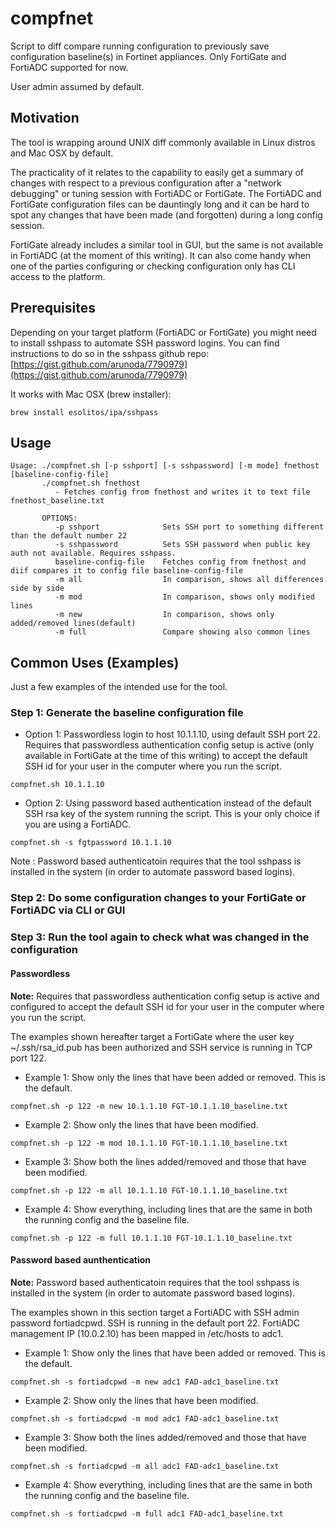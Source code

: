 # compfnet
Script to diff compare running configuration to previously save configuration baseline(s) in Fortinet appliances. Only FortiGate and FortiADC supported for now.

User admin assumed by default.
## Motivation
The tool is wrapping around UNIX diff commonly available in Linux distros and Mac OSX by default. 

The practicality of it relates to the capability to easily get a summary of changes with respect to a previous configuration after a "network debugging" or tuning session with FortiADC or FortiGate. The FortiADC and FortiGate configuration files can be dauntingly long and it can be hard to spot any changes that have been made (and forgotten) during a long config session. 

FortiGate already includes a similar tool in GUI, but the same is not available in FortiADC (at the moment of this writing). It can also come handy when one of the parties configuring or checking configuration only has CLI access to the platform.


## Prerequisites 
Depending on your target platform (FortiADC or FortiGate) you might need to install sshpass to automate SSH password logins.
You can find instructions to do so in the sshpass github repo: [https://gist.github.com/arunoda/7790979](https://gist.github.com/arunoda/7790979) 

It works with Mac OSX (brew installer):

`brew install esolitos/ipa/sshpass`



## Usage

```
Usage: ./compfnet.sh [-p sshport] [-s sshpassword] [-m mode] fnethost [baseline-config-file]
       ./compfnet.sh fnethost
          - Fetches config from fnethost and writes it to text file fnethost_baseline.txt

       OPTIONS:
          -p sshport              Sets SSH port to something different than the default number 22
          -s sshpassword          Sets SSH password when public key auth not available. Requires sshpass.
          baseline-config-file    Fetches config from fnethost and diif compares it to config file baseline-config-file
          -m all                  In comparison, shows all differences side by side
          -m mod                  In comparison, shows only modified lines
          -m new                  In comparison, shows only added/removed lines(default)
          -m full                 Compare showing also common lines
```



## Common Uses (Examples)
Just a few examples of the intended use for the tool.

### Step 1: Generate the baseline configuration file 

* Option 1: Passwordless login to host 10.1.1.10, using default SSH port 22. Requires that passwordless authentication config setup is active (only available in FortiGate at the time of this writing) to accept the default SSH id for your user in the computer where you run the script.

```
compfnet.sh 10.1.1.10 
```
* Option 2: Using password based authentication instead of the default SSH rsa key of the system running the script. This is your only choice if you are using a FortiADC.

```
compfnet.sh -s fgtpassword 10.1.1.10 
```
Note : Password based authenticatoin requires that the tool sshpass is installed in the system (in order to automate password based logins). 

### Step 2: Do some configuration changes to your FortiGate or FortiADC via CLI or GUI


### Step 3: Run the tool again to check what was changed in the configuration

#### Passwordless
**Note:** Requires that passwordless authentication config setup is active and configured to accept the default SSH id for your user in the computer where you run the script. 

The examples shown hereafter target a FortiGate where the user key ~/.ssh/rsa_id.pub has been authorized and SSH service is running in TCP port 122. 

* Example 1:  Show only the lines that have been added or removed. This is the default.

```
compfnet.sh -p 122 -m new 10.1.1.10 FGT-10.1.1.10_baseline.txt
```

* Example 2:  Show only the lines that have been modified.

```
compfnet.sh -p 122 -m mod 10.1.1.10 FGT-10.1.1.10_baseline.txt
```

* Example 3:  Show both the lines added/removed and those that have been modified.

```
compfnet.sh -p 122 -m all 10.1.1.10 FGT-10.1.1.10_baseline.txt
```

* Example 4:  Show everything, including lines that are the same in both the running config and the baseline file.

```
compfnet.sh -p 122 -m full 10.1.1.10 FGT-10.1.1.10_baseline.txt
```


#### Password based aunthentication

**Note:** Password based authenticatoin requires that the tool sshpass is installed in the system (in order to automate password based logins).

The examples shown in this section target a FortiADC with SSH admin password fortiadcpwd. SSH is running in the default port 22. FortiADC management IP (10.0.2.10) has been mapped in /etc/hosts to adc1.


* Example 1:  Show only the lines that have been added or removed. This is the default.

```
compfnet.sh -s fortiadcpwd -m new adc1 FAD-adc1_baseline.txt
```

* Example 2:  Show only the lines that have been modified.

```
compfnet.sh -s fortiadcpwd -m mod adc1 FAD-adc1_baseline.txt
```

* Example 3:  Show both the lines added/removed and those that have been modified.

```
compfnet.sh -s fortiadcpwd -m all adc1 FAD-adc1_baseline.txt
```

* Example 4:  Show everything, including lines that are the same in both the running config and the baseline file.

```
compfnet.sh -s fortiadcpwd -m full adc1 FAD-adc1_baseline.txt
```


